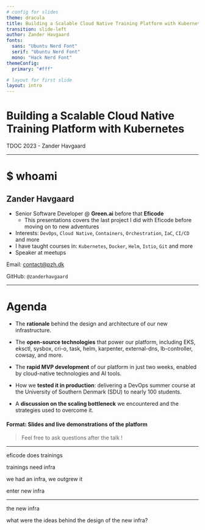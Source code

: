 ```yaml
---
# config for slides
theme: dracula
title: Building a Scalable Cloud Native Training Platform with Kubernetes
transition: slide-left
author: Zander Havgaard
fonts:
  sans: "Ubuntu Nerd Font"
  serif: "Ubuntu Nerd Font"
  mono: "Hack Nerd Font"
themeConfig:
  primary: "#fff"

# layout for first slide
layout: intro
---
```


# Building a Scalable Cloud Native Training Platform with Kubernetes

TDOC 2023 - Zander Havgaard

---

# $ whoami

## Zander Havgaard

- Senior Software Developer @ **Green.ai** before that **Eficode**
  - This presentations covers the last project I did with Eficode before moving on to new adventures
- Interests: `DevOps`, `Cloud Native`, `Containers`, `Orchestration`, `IaC`, `CI/CD` and more
- I have taught courses in: `Kubernetes`, `Docker`, `Helm`, `Istio`, `Git` and more
- Speaker at meetups

Email: contact@pzh.dk

GitHub: `@zanderhavgaard`

---

# Agenda

- The **rationale** behind the design and architecture of our new infrastructure.

- The **open-source technologies** that power our platform, including EKS, eksctl, sysbox, cri-o, task, helm, karpenter, external-dns, lb-controller, cowsay, and more.

- The **rapid MVP development** of our platform in just two weeks, enabled by cloud-native technologies and AI tools.

- How we **tested it in production**: delivering a DevOps summer course at the University of Southern Denmark (SDU) to nearly 100 students.

- A **discussion on the scaling bottleneck** we encountered and the strategies used to overcome it.

#### Format: Slides and live demonstrations of the platform

> Feel free to ask questions after the talk !

---

eficode does trainings

trainings need infra

we had an infra, we outgrew it

enter new infra

---

the new infra

what were the ideas behind the design of the new infra?
